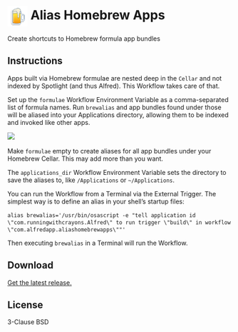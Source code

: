 # <img src='Workflow/icon.png' width='45' align='center' alt='icon'> Alias Homebrew Apps

Create shortcuts to Homebrew formula app bundles

## Instructions

Apps built via Homebrew formulae are nested deep in the `Cellar` and not indexed by Spotlight (and thus Alfred). This Workflow takes care of that.

Set up the `formulae` Workflow Environment Variable as a comma-separated list of formula names. Run `brewalias` and app bundles found under those will be aliased into your Applications directory, allowing them to be indexed and invoked like other apps.

![](https://user-images.githubusercontent.com/1699443/161145792-978069f8-d160-4a1e-9c85-29d09973a964.png)

Make `formulae` empty to create aliases for all app bundles under your Homebrew Cellar. This may add more than you want.

The `applications_dir` Workflow Environment Variable sets the directory to save the aliases to, like `/Applications` or `~/Applications`.

You can run the Workflow from a Terminal via the External Trigger. The simplest way is to define an alias in your shell’s startup files:

```
alias brewalias='/usr/bin/osascript -e "tell application id \"com.runningwithcrayons.Alfred\" to run trigger \"build\" in workflow \"com.alfredapp.aliashomebrewapps\""'
```

Then executing `brewalias` in a Terminal will run the Workflow.

## Download

[Get the latest release.](https://github.com/alfredapp/alias-homebrew-apps-workflow/releases/latest/download/Alias.Homebrew.Apps.alfredworkflow)

## License

3-Clause BSD
